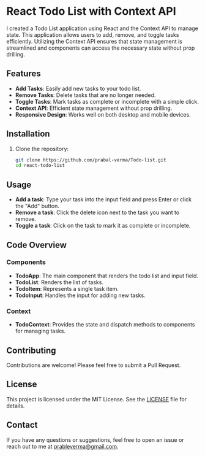 # React Todo List with Context API

I created a Todo List application using React and the Context API to manage state. This application allows users to add, remove, and toggle tasks efficiently. Utilizing the Context API ensures that state management is streamlined and components can access the necessary state without prop drilling.

## Features

- **Add Tasks**: Easily add new tasks to your todo list.
- **Remove Tasks**: Delete tasks that are no longer needed.
- **Toggle Tasks**: Mark tasks as complete or incomplete with a simple click.
- **Context API**: Efficient state management without prop drilling.
- **Responsive Design**: Works well on both desktop and mobile devices.

## Installation

1. Clone the repository:

   ```bash
   git clone https://github.com/prabal-verma/Todo-list.git
   cd react-todo-list
   ```

 ## Usage

- **Add a task**: Type your task into the input field and press Enter or click the "Add" button.
- **Remove a task**: Click the delete icon next to the task you want to remove.
- **Toggle a task**: Click on the task to mark it as complete or incomplete.

## Code Overview

### Components

- **TodoApp**: The main component that renders the todo list and input field.
- **TodoList**: Renders the list of tasks.
- **TodoItem**: Represents a single task item.
- **TodoInput**: Handles the input for adding new tasks.

### Context

- **TodoContext**: Provides the state and dispatch methods to components for managing tasks.

## Contributing

Contributions are welcome! Please feel free to submit a Pull Request.

## License

This project is licensed under the MIT License. See the [LICENSE](LICENSE) file for details.

## Contact

If you have any questions or suggestions, feel free to open an issue or reach out to me at [prableverma@gmail.com](mailto:prableverma@gmail.com).
